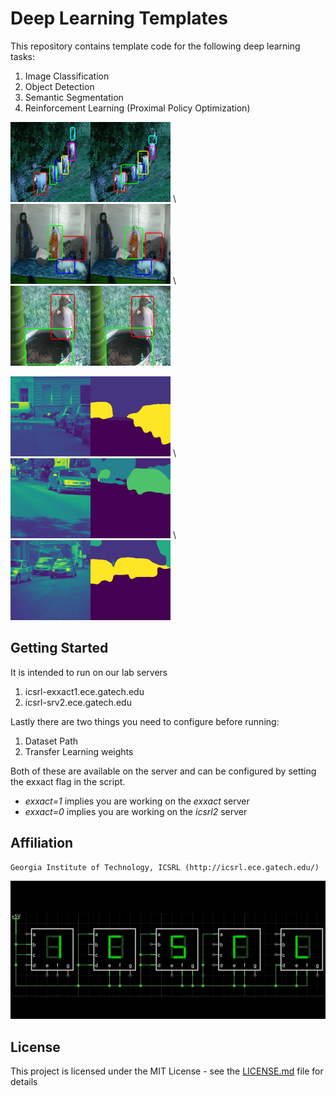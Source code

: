 
# Deep Learning Templates

This repository contains template code for the following deep learning tasks:
1. Image Classification
2. Object Detection
3. Semantic Segmentation
4. Reinforcement Learning (Proximal Policy Optimization)

<p float="left">
  <img src="./images/object_detection1.jpg" alt="object_detection1" width="256" height="128" /> \
  <img src="./images/object_detection2.jpg" alt="object_detection1" width="256" height="128" /> \
  <img src="./images/object_detection3.jpg" alt="object_detection1" width="256" height="128" />
</p>

<p float="left">
  <img src="./images/semantic_seg1.jpg" alt="object_detection1" width="256" height="128" /> \
  <img src="./images/semantic_seg2.jpg" alt="object_detection1" width="256" height="128" /> \
  <img src="./images/semantic_seg3.jpg" alt="object_detection1" width="256" height="128" />
</p>

## Getting Started

It is intended to run on our lab servers
1. icsrl-exxact1.ece.gatech.edu
2. icsrl-srv2.ece.gatech.edu

Lastly there are two things you need to configure before running:
1. Dataset Path
2. Transfer Learning weights

Both of these are available on the server and can be configured by setting the exxact flag in the script.
* *exxact=1* implies you are working on the *exxact* server
* *exxact=0* implies you are working on the *icsrl2* server

## Affiliation 

```
Georgia Institute of Technology, ICSRL (http://icsrl.ece.gatech.edu/)
```

![Alt text](./images/icsrl.png?raw=true "Title")

## License

This project is licensed under the MIT License - see the [LICENSE.md](LICENSE.md) file for details





